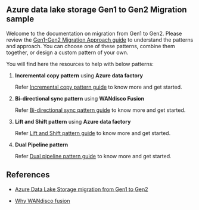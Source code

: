 ## Azure data lake storage Gen1 to Gen2 Migration sample

Welcome to the documentation on migration from Gen1 to Gen2. Please review the [Gen1-Gen2 Migration Approach guide](https://docs.microsoft.com/en-us/azure/storage/blobs/data-lake-storage-migrate-gen1-to-gen2) to understand the patterns and approach. You can choose one of these patterns, combine them together, or design a custom pattern of your own.

You will find here the resources to help with below patterns:

1. **Incremental copy pattern** using **Azure data factory**

   Refer [Incremental copy pattern guide](https://github.com/rukmani-msft/adlsgen1togen2migrationsamples/blob/master/src/Incremental/README.md) to know more and get started.

2. **Bi-directional sync pattern** using **WANdisco Fusion**

   Refer [Bi-directional sync pattern guide](https://github.com/rukmani-msft/adlsgen1togen2migrationsamples/blob/master/src/Bi-directional/README.md) to know more and get started.
   
3. **Lift and Shift pattern** using **Azure data factory**

   Refer [Lift and Shift pattern guide](https://github.com/rukmani-msft/adlsgen1togen2migrationsamples/blob/master/src/Lift%20and%20Shift/README.md) to know more and get started.
   
4. **Dual Pipeline pattern** 

   Refer [Dual pipeline pattern guide](https://github.com/rukmani-msft/adlsgen1togen2migrationsamples/blob/master/src/Dual%20pipeline/README.md) to know more and get started.

## References

* [Azure Data Lake Storage migration from Gen1 to Gen2 ](https://docs.microsoft.com/en-us/azure/storage/blobs/data-lake-storage-migrate-gen1-to-gen2)

* [Why WANdisco fusion](https://docs.wandisco.com/bigdata/wdfusion/adls/)


